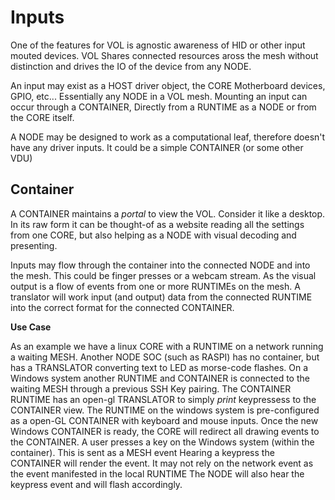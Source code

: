 # Inputs

One of the features for VOL is agnostic awareness of HID or other input mouted devices.
VOL Shares connected resources aross the mesh without distinction and drives the IO of the device from any NODE.

An input may exist as a HOST driver object, the CORE Motherboard devices, GPIO, etc... Essentially any NODE in a VOL mesh.
Mounting an input can occur through a CONTAINER, Directly from a RUNTIME as a NODE or from the CORE itself.

A NODE may be designed to work as a computational leaf, therefore doesn't have any driver inputs.
It could be a simple CONTAINER (or some other VDU)

## Container

A CONTAINER maintains a _portal_ to view the VOL. Consider it like a desktop. In its raw form it can be thought-of as a website
reading all the settings from one CORE, but also helping as a NODE with visual decoding and presenting.

Inputs may flow through the container into the connected NODE and into the mesh. This could be finger presses or a webcam stream.
As the visual output is a flow of events from one or more RUNTIMEs on the mesh. A translator will work input (and output) data from the connected RUNTIME
into the correct format for the connected CONTAINER.


**Use Case**

As an example we have a linux CORE with a RUNTIME on a network running a waiting MESH.
Another NODE SOC (such as RASPI) has no container, but has a TRANSLATOR converting text to LED as morse-code flashes.
On a Windows system another RUNTIME and CONTAINER is connected to the waiting MESH through a previous SSH Key pairing.
The CONTAINER RUNTIME has an open-gl TRANSLATOR to simply _print_ keypressess to the CONTAINER view.
The RUNTIME on the windows system is pre-configured as a open-GL CONTAINER with keyboard and mouse inputs.
Once the new Windows CONTAINER is ready, the CORE will redirect all drawing events to the CONTAINER.
A user presses a key on the Windows system (within the container). This is sent as a MESH event
Hearing a keypress the CONTAINER will render the event. It may not rely on the network event as the event manifested in the local RUNTIME
The NODE will also hear the keypress event and will flash accordingly.


